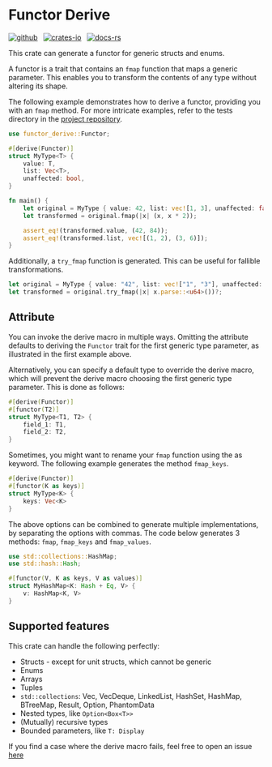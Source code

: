 # Functor Derive

[![github](https://img.shields.io/badge/github-8da0cb?style=for-the-badge&labelColor=555555&logo=github)](https://github.com/binary-banter/functor_derive)
&ensp;[![crates-io](https://img.shields.io/badge/crates.io-fc8d62?style=for-the-badge&labelColor=555555&logo=rust)](https://crates.io/crates/functor_derive)
&ensp;[![docs-rs](https://img.shields.io/badge/docs.rs-66c2a5?style=for-the-badge&labelColor=555555&logo=docs.rs)](https://docs.rs/functor_derive/)

This crate can generate a functor for generic structs and enums.

A functor is a trait that contains an `fmap` function that maps a generic parameter.
This enables you to transform the contents of any type without altering its shape.

The following example demonstrates how to derive a functor, providing you with an `fmap` method.
For more intricate examples, refer to the tests directory in
the [project repository](https://github.com/binary-banter/functor_derive/tree/main/functor_derive/tests).

```rust
use functor_derive::Functor;

#[derive(Functor)]
struct MyType<T> {
    value: T,
    list: Vec<T>,
    unaffected: bool,
}

fn main() {
    let original = MyType { value: 42, list: vec![1, 3], unaffected: false };
    let transformed = original.fmap(|x| (x, x * 2));

    assert_eq!(transformed.value, (42, 84));
    assert_eq!(transformed.list, vec![(1, 2), (3, 6)]);
}
```

Additionally, a `try_fmap` function is generated. This can be useful for fallible transformations.

```rust
let original = MyType { value: "42", list: vec!["1", "3"], unaffected: false };
let transformed = original.try_fmap(|x| x.parse::<u64>())?;
```

## Attribute

You can invoke the derive macro in multiple ways. Omitting the attribute defaults to deriving the `Functor` trait for
the first generic type parameter, as illustrated in the first example above.

Alternatively, you can specify a default type to override the derive macro, which will prevent the derive macro choosing
the first
generic type parameter. This is done as follows:

```rust
#[derive(Functor)]
#[functor(T2)]
struct MyType<T1, T2> {
    field_1: T1,
    field_2: T2,
}
```

Sometimes, you might want to rename your `fmap` function using the as keyword. The following example generates the
method `fmap_keys`.

```rust
#[derive(Functor)]
#[functor(K as keys)]
struct MyType<K> {
    keys: Vec<K>
}
```

The above options can be combined to generate multiple implementations, by separating the options with commas.
The code below generates 3 methods: `fmap`, `fmap_keys` and `fmap_values`.

```rust
use std::collections::HashMap;
use std::hash::Hash;

#[functor(V, K as keys, V as values)]
struct MyHashMap<K: Hash + Eq, V> {
    v: HashMap<K, V>
}
```

## Supported features

This crate can handle the following perfectly:

- Structs - except for unit structs, which cannot be generic
- Enums
- Arrays
- Tuples
- `std::collections`: Vec, VecDeque, LinkedList, HashSet, HashMap, BTreeMap, Result, Option, PhantomData
- Nested types, like `Option<Box<T>>`
- (Mutually) recursive types
- Bounded parameters, like `T: Display`

If you find a case where the derive macro fails, feel free to open an
issue [here](https://github.com/binary-banter/functor_derive/issues)
